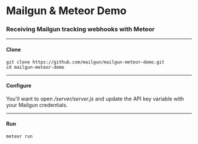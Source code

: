# Mailgun & Meteor Demo

### Receiving Mailgun tracking webhooks with Meteor

---

#### Clone

    git clone https://github.com/mailgun/mailgun-meteor-demo.git
    cd mailgun-meteor-demo

---

#### Configure

You'll want to open */server/server.js* and update the API key variable with your Mailgun credentials.

---

#### Run
    meteor run


